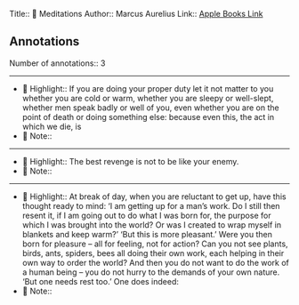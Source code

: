 Title:: 📕 Meditations
Author:: Marcus Aurelius
Link:: [Apple Books Link](ibooks://assetid/78268748CAAABA13ABA4BD0ACE26DBBD)

## Annotations

Number of annotations:: 3

----

- 🎯 Highlight:: If you are doing your proper duty let it not matter to you whether you are cold or warm, whether you are sleepy or well-slept, whether men speak badly or well of you, even whether you are on the point of death or doing something else: because even this, the act in which we die, is
- 📝 Note::  


----

- 🎯 Highlight:: The best revenge is not to be like your enemy.
- 📝 Note::  


----

- 🎯 Highlight:: At break of day, when you are reluctant to get up, have this thought ready to mind: ‘I am getting up for a man’s work. Do I still then resent it, if I am going out to do what I was born for, the purpose for which I was brought into the world? Or was I created to wrap myself in blankets and keep warm?’ ‘But this is more pleasant.’ Were you then born for pleasure – all for feeling, not for action? Can you not see plants, birds, ants, spiders, bees all doing their own work, each helping in their own way to order the world? And then you do not want to do the work of a human being – you do not hurry to the demands of your own nature. ‘But one needs rest too.’ One does indeed:
- 📝 Note::  


